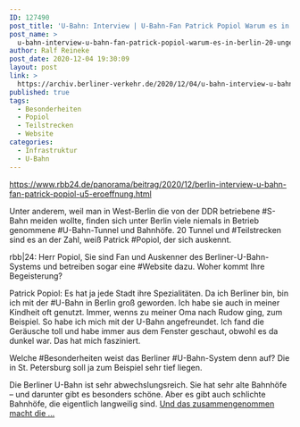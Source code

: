 ```yaml
---
ID: 127490
post_title: 'U-Bahn: Interview | U-Bahn-Fan Patrick Popiol Warum es in Berlin 20 ungenutzte U-Bahn-Tunnel gibt aus rbb24.de'
post_name: >
  u-bahn-interview-u-bahn-fan-patrick-popiol-warum-es-in-berlin-20-ungenutzte-u-bahn-tunnel-gibt-aus-rbb24-de
author: Ralf Reineke
post_date: 2020-12-04 19:30:09
layout: post
link: >
  https://archiv.berliner-verkehr.de/2020/12/04/u-bahn-interview-u-bahn-fan-patrick-popiol-warum-es-in-berlin-20-ungenutzte-u-bahn-tunnel-gibt-aus-rbb24-de/
published: true
tags:
  - Besonderheiten
  - Popiol
  - Teilstrecken
  - Website
categories:
  - Infrastruktur
  - U-Bahn
---
```

https://www.rbb24.de/panorama/beitrag/2020/12/berlin-interview-u-bahn-fan-patrick-popiol-u5-eroeffnung.html

Unter anderem, weil man in West-Berlin die von der DDR betriebene #S-Bahn meiden wollte, finden sich unter Berlin viele niemals in Betrieb genommene #U-Bahn-Tunnel und Bahnhöfe. 20 Tunnel und #Teilstrecken sind es an der Zahl, weiß Patrick #Popiol, der sich auskennt.

rbb|24: Herr Popiol, Sie sind Fan und Auskenner des Berliner-U-Bahn-Systems und betreiben sogar eine #Website dazu. Woher kommt Ihre Begeisterung?

Patrick Popiol: Es hat ja jede Stadt ihre Spezialitäten. Da ich Berliner bin, bin ich mit der #U-Bahn in Berlin groß geworden. Ich habe sie auch in meiner Kindheit oft genutzt. Immer, wenns zu meiner Oma nach Rudow ging, zum Beispiel. So habe ich mich mit der U-Bahn angefreundet. Ich fand die Geräusche toll und habe immer aus dem Fenster geschaut, obwohl es da dunkel war. Das hat mich fasziniert.

Welche #Besonderheiten weist das Berliner #U-Bahn-System denn auf? Die in St. Petersburg soll ja zum Beispiel sehr tief liegen.

Die Berliner U-Bahn ist sehr abwechslungsreich. Sie hat sehr alte Bahnhöfe – und darunter gibt es besonders schöne. Aber es gibt auch schlichte Bahnhöfe, die eigentlich langweilig sind. <a href="https://www.rbb24.de/panorama/beitrag/2020/12/berlin-interview-u-bahn-fan-patrick-popiol-u5-eroeffnung.html">Und das zusammengenommen macht die ...</a>